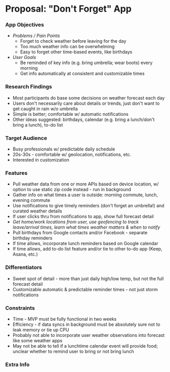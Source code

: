 # Proposal: "Don't Forget" App

### App Objectives
* *Problems / Pain Points*
  * Forget to check weather before leaving for the day
  * Too much weather info can be overwhelming
  * Easy to forget other time-based events, like birthdays
* *User Goals*
  * Be reminded of key info (e.g. bring umbrella; wear boots) every morning
  * Get info automatically at consistent and customizable times

### Research Findings
* Most participants do base some decisions on weather forecast each day
* Users don't necessarily care about details or trends, just don't want to get caught in rain w/o umbrella
* Simple is better; comfortable w/ automatic notifications
* Other ideas suggested: birthdays, calendar (e.g. bring a lunch/don't bring a lunch), to-do list

### Target Audience
* Busy professionals w/ predictable daily schedule
* 20s-30s - comfortable w/ geolocation, notifications, etc.
* Interested in customization

### Features
* Pull weather data from one or more APIs based on device location, w/ option to use static zip code instead - run in background
* Gather info on what times a user is outside: morning commute, lunch, evening commute
* Use notifications to give timely reminders (don't forget an umbrella!) and curated weather details
* If user clicks thru from notifications to app, show full forecast detail
* *Get home/work locations from user, use geofencing to track leave/arrival times, learn what times weather matters & when to notify*
* Pull birthdays from Google contacts and/or Facebook - separate birthday reminders
* If time allows, incorporate lunch reminders based on Google calendar
* If time allows, add to-do list feature and/or tie to other to-do app (Keep, Asana, etc.)

### Differentiators
* Sweet spot of detail - more than just daily high/low temp, but not the full forecast detail
* Customizable automatic & predictable reminder times - not just storm notifications

### Constraints
* Time - MVP must be fully functional in two weeks
* Efficiency - if data syncs in background must be absolutely sure not to leak memory or tie up CPU
* Probably not able to incorporate user weather observations into forecast like some weather apps
* May not be able to tell if a lunchtime calendar event will provide food; unclear whether to remind user to bring or not bring lunch

### Extra Info